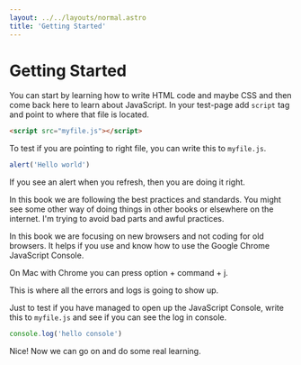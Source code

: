 ```yaml
---
layout: ../../layouts/normal.astro
title: 'Getting Started'
---
```


# Getting Started

You can start by learning how to write HTML code and maybe CSS and then come back here to learn about JavaScript.
In your test-page add `script` tag and point to where that file is located.

```html
<script src="myfile.js"></script>
```

To test if you are pointing to right file, you can write this to `myfile.js`.

```javascript
alert('Hello world')
```

If you see an alert when you refresh, then you are doing it right.

In this book we are following the best practices and standards. You might see some other way of doing things in other books or elsewhere on the internet. I'm trying to avoid bad parts and awful practices.

In this book we are focusing on new browsers and not coding for old browsers. It helps if you use and know how to use the Google Chrome JavaScript Console.

On Mac with Chrome you can press option + command + j.

This is where all the errors and logs is going to show up.

Just to test if you have managed to open up the JavaScript Console, write this to `myfile.js` and see if you can see the log in console.

```javascript
console.log('hello console')
```

Nice! Now we can go on and do some real learning.
